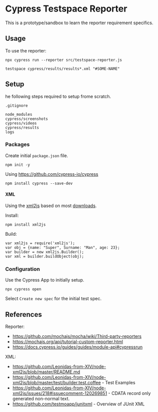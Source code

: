 # Cypress Testspace Reporter
This is a prototype/sandbox to learn the reporter requirement specifics.

## Usage
To use the reporter:

```
npx cypress run --reporter src/testspace-reporter.js
```
```
testspace cypress/results/results*.xml "#SOME-NAME"
```

## Setup
he following steps required to setup frome scratch.

`.gitignore`
```
node_modules
cypress/screenshots
cypress/videos
cypress/results
logs
```

### Packages
Create initial `package.json` file.
```
npm init -y
```
Using https://github.com/cypress-io/cypress
```
npm install cypress --save-dev
```

#### XML
Using the [xml2js](https://github.com/Leonidas-from-XIV/node-xml2js) based on most [downloads](https://npmtrends.com/fast-xml-parser-vs-xml-js-vs-xml-to-json-vs-xml2js-vs-xml2json).

Install:
```
npm install xml2js
```

Build:
```
var xml2js = require('xml2js');
var obj = {name: "Super", Surname: "Man", age: 23};
var builder = new xml2js.Builder();
var xml = builder.buildObject(obj);
```

### Configuration
Use the Cypress App to initially setup.

```
npx cypress open
```

Select `Create new spec` for the initial test spec.

## References

Reporter:
- https://github.com/mochajs/mocha/wiki/Third-party-reporters
- https://mochajs.org/api/tutorial-custom-reporter.html
- https://docs.cypress.io/guides/guides/module-api#cypressrun

XML:
- https://github.com/Leonidas-from-XIV/node-xml2js/blob/master/README.md
- https://github.com/Leonidas-from-XIV/node-xml2js/blob/master/test/builder.test.coffee - Test Examples
- https://github.com/Leonidas-from-XIV/node-xml2js/issues/218#issuecomment-120269851 - CDATA record only generated non-normal text.
- https://github.com/testmoapp/junitxml - Overview of JUnit XML